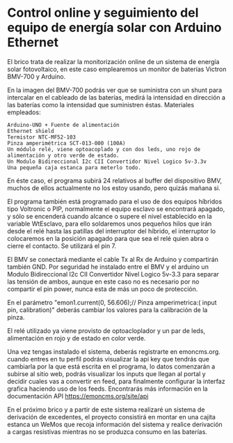 # Control online y seguimiento del equipo de energía solar con Arduino Ethernet
El brico trata de realizar la monitorización online de un sistema de energía solar fotovoltaico, en este caso emplearemos un monitor de baterías Victron BMV-700 y Arduino.


En la imagen del BMV-700 podrás ver que se suministra con un shunt para intercalar en el cableado de las baterías, medirá la intensidad en dirección a las baterías como la intensidad que suministren éstas.
Materiales empleados:

    Arduino-UNO + Fuente de alimentación
    Ethernet shield
    Termistor NTC-MF52-103  
    Pinza amperimétrica SCT-013-000 (100A) 
    Un módulo relé, viene optoacoplado y con dos leds, uno rojo de alimentación y otro verde de estado.
    Un Modulo Bidireccional I2c CII Convertidor Nivel Logico 5v-3.3v
    Una pequeña caja estanca para meterlo todo. 

En éste caso, el programa subirá 24 relativos al buffer del dispositivo BMV, muchos de ellos actualmente no los estoy usando, pero quizás mañana si.

El programa también está programado para el uso de dos equipos híbridos tipo Voltronic o PIP, normalmente el equipo esclavo se encontrará apagado, y sólo se encenderá cuando alcance o supere el nivel establecido en la variable WtEsclavo, para ello soldaremos unos pequeños hilos que irán desde el relé hasta las patillas del interruptor del híbrido, el interruptor lo colocaremos en la posición apagado para que sea el relé quien abra o cierre el contacto. Se utilizará el pin 7.

El BMV se conectará mediante el cable Tx al Rx de Arduino y compartirán también GND.
 Por seguridad he instalado  entre el BMV y el arduino un Modulo Bidireccional I2c CII Convertidor Nivel Logico 5v-3.3 para separar las tensión de ambos, aunque en este caso no es necesario por no compartir el pin power, nunca esta de más un poco de protección.

En el parámetro "emon1.current(0, 56.606);// Pinza amperimetrica:( input pin, calibration)" deberás cambiar los valores para la calibración de la pinza.

El relé utilizado ya viene provisto de optoacloplador y un par de leds, alimentación en rojo y de estado en color verde.

Una vez tengas instalado el sistema, deberás registrarte en emoncms.org. cuando entres en tu perfil podrás visualizar la api key que tendrás que cambiarla por la que está escrita en el programa, lo datos comenzarán a subirse  al sitio web, podrás visualizar los inputs que llegan al portal y decidir cuales vas a convertir en feed, para finalmente configurar la interfaz grafica haciendo uso de los feeds. Encontrarás más información en la documentación API https://emoncms.org/site/api

En el próximo brico y a partir de este sistema realizaré un sistema de derivación de excedentes, el proyecto consistirá en montar en una cajita estanca un WeMos que recoja información del sistema y realice derivación a cargas resistivas mientras no se produzca consumo en las baterías.

